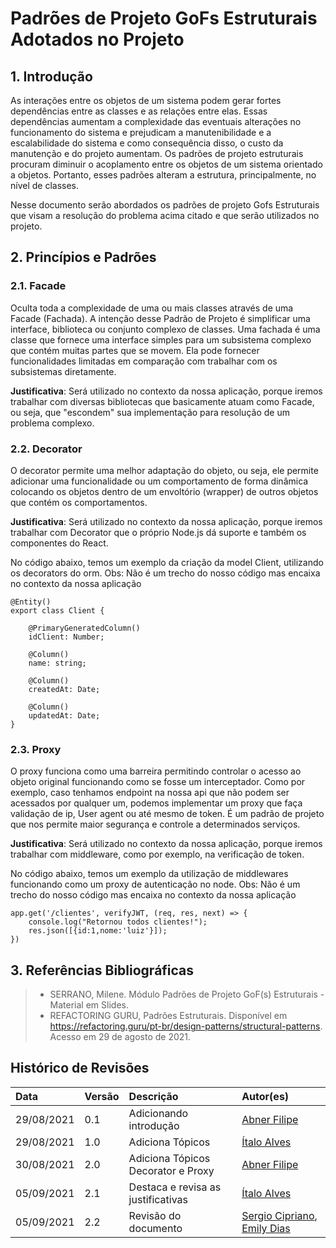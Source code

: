 # Padrões de Projeto GoFs Estruturais Adotados no Projeto

## 1. Introdução

As interações entre os objetos de um sistema podem gerar fortes dependências entre as classes e as relações entre elas. Essas dependências aumentam a complexidade das eventuais alterações no funcionamento do sistema e prejudicam a manutenibilidade e a escalabilidade do sistema e como consequência disso, o custo da manutenção e do projeto aumentam. Os padrões de projeto estruturais procuram diminuir o acoplamento entre os objetos de um sistema orientado a objetos. Portanto, esses padrões alteram a estrutura, principalmente, no nível de classes.

Nesse documento serão abordados os padrões de projeto Gofs Estruturais que visam a resolução do problema acima citado e que serão utilizados no projeto.

## 2. Princípios e Padrões

### 2.1. Facade

Oculta toda a complexidade de uma ou mais classes através de uma Facade (Fachada). A intenção desse Padrão de Projeto é simplificar uma interface, biblioteca ou conjunto complexo de classes. Uma fachada é uma classe que fornece uma interface simples para um subsistema complexo que contém muitas partes que se movem. Ela pode fornecer funcionalidades limitadas em comparação com trabalhar com os subsistemas diretamente.

**Justificativa**: Será utilizado no contexto da nossa aplicação, porque iremos trabalhar com diversas bibliotecas que basicamente atuam como Facade, ou seja, que "escondem" sua implementação para resolução de um problema complexo.

### 2.2. Decorator

O decorator permite uma melhor adaptação do objeto, ou seja, ele permite adicionar uma funcionalidade ou um comportamento de forma dinâmica colocando os objetos dentro de um envoltório (wrapper) de outros objetos que contém os comportamentos.

**Justificativa**: Será utilizado no contexto da nossa aplicação, porque iremos trabalhar com Decorator que o próprio Node.js dá suporte e também os componentes do React.

No código abaixo, temos um exemplo da criação da model Client, utilizando os decorators do orm.
Obs: Não é um trecho do nosso código mas encaixa no contexto da nossa aplicação
~~~
@Entity()
export class Client {

    @PrimaryGeneratedColumn()
    idClient: Number;

    @Column()
    name: string;

    @Column()
    createdAt: Date;
 
    @Column()
    updatedAt: Date;
}
~~~

### 2.3. Proxy

O proxy funciona como uma barreira permitindo controlar o acesso ao objeto original funcionando como se fosse um interceptador. Como por exemplo, caso tenhamos endpoint na nossa api que não podem ser acessados por qualquer um, podemos implementar um proxy que faça validação de ip, User agent ou até mesmo de token. É um padrão de projeto que nos permite maior segurança e controle a determinados serviços.

**Justificativa**: Será utilizado no contexto da nossa aplicação, porque iremos trabalhar com middleware, como por exemplo, na verificação de token.

No código abaixo, temos um exemplo da utilização de middlewares funcionando como um proxy de autenticação no node.
Obs: Não é um trecho do nosso código mas encaixa no contexto da nossa aplicação

~~~
app.get('/clientes', verifyJWT, (req, res, next) => { 
    console.log("Retornou todos clientes!");
    res.json([{id:1,nome:'luiz'}]);
})
~~~

## 3. Referências Bibliográficas

> - SERRANO, Milene. Módulo Padrões de Projeto GoF(s) Estruturais - Material em Slides.
> - REFACTORING GURU, Padrões Estruturais. Disponível em <https://refactoring.guru/pt-br/design-patterns/structural-patterns>. Acesso em 29 de agosto de 2021.

## Histórico de Revisões

| Data       | Versão | Descrição                          | Autor(es)                                    |
| :--------- | :----- | :--------------------------------- | :------------------------------------------- |
| 29/08/2021 | 0.1    | Adicionando introdução             | [Abner Filipe](https://github.com/abner423)  |
| 29/08/2021 | 1.0    | Adiciona Tópicos                   | [Ítalo Alves](https://github.com/alvesitalo) |
| 30/08/2021 | 2.0    | Adiciona Tópicos Decorator e Proxy | [Abner Filipe](https://github.com/abner423)  |
| 05/09/2021 | 2.1    | Destaca e revisa as justificativas | [Ítalo Alves](https://github.com/alvesitalo) |
| 05/09/2021 | 2.2    | Revisão do documento               | [Sergio Cipriano](https://github.com/sergiosacj), [Emily Dias](https://github.com/emysdias) |
